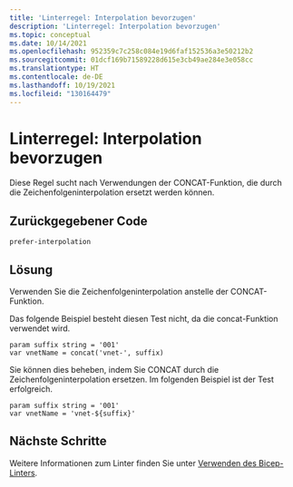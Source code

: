 ```yaml
---
title: 'Linterregel: Interpolation bevorzugen'
description: 'Linterregel: Interpolation bevorzugen'
ms.topic: conceptual
ms.date: 10/14/2021
ms.openlocfilehash: 952359c7c258c084e19d6faf152536a3e50212b2
ms.sourcegitcommit: 01dcf169b71589228d615e3cb49ae284e3e058cc
ms.translationtype: HT
ms.contentlocale: de-DE
ms.lasthandoff: 10/19/2021
ms.locfileid: "130164479"
---
```

# <a name="linter-rule---prefer-interpolation"></a>Linterregel: Interpolation bevorzugen

Diese Regel sucht nach Verwendungen der CONCAT-Funktion, die durch die Zeichenfolgeninterpolation ersetzt werden können.

## <a name="returned-code"></a>Zurückgegebener Code

`prefer-interpolation`

## <a name="solution"></a>Lösung

Verwenden Sie die Zeichenfolgeninterpolation anstelle der CONCAT-Funktion.

Das folgende Beispiel besteht diesen Test nicht, da die concat-Funktion verwendet wird.

```bicep
param suffix string = '001'
var vnetName = concat('vnet-', suffix)
```

Sie können dies beheben, indem Sie CONCAT durch die Zeichenfolgeninterpolation ersetzen. Im folgenden Beispiel ist der Test erfolgreich.

```bicep
param suffix string = '001'
var vnetName = 'vnet-${suffix}'
```

## <a name="next-steps"></a>Nächste Schritte

Weitere Informationen zum Linter finden Sie unter [Verwenden des Bicep-Linters](./linter.md).

